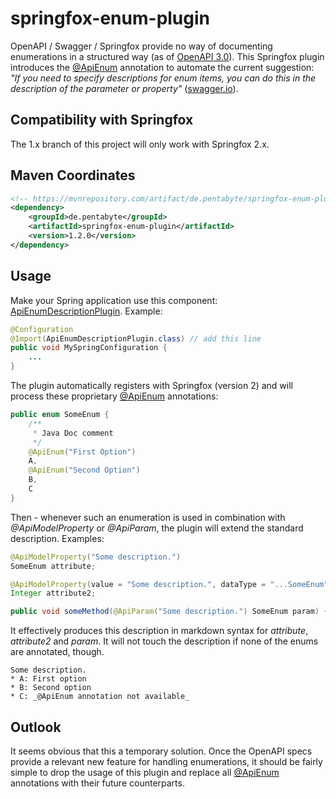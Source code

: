 # springfox-enum-plugin

OpenAPI / Swagger / Springfox provide no way of documenting enumerations in a structured way (as of [OpenAPI 3.0](https://github.com/OAI/OpenAPI-Specification/blob/master/versions/3.0.0.md)). This Springfox plugin introduces the [@ApiEnum](src/main/java/de/pentabyte/springfox/ApiEnum.java) annotation to automate the current suggestion: _"If you need to specify descriptions for enum items, you can do this in the description of the parameter or property"_ ([swagger.io](https://swagger.io/docs/specification/data-models/enums/)).

## Compatibility with Springfox

The 1.x branch of this project will only work with Springfox 2.x.

## Maven Coordinates

```xml
<!-- https://mvnrepository.com/artifact/de.pentabyte/springfox-enum-plugin -->
<dependency>
    <groupId>de.pentabyte</groupId>
    <artifactId>springfox-enum-plugin</artifactId>
    <version>1.2.0</version>
</dependency>
```

## Usage

Make your Spring application use this component: [ApiEnumDescriptionPlugin](src/main/java/de/pentabyte/springfox/ApiEnumDescriptionPlugin.java). Example:

```java
@Configuration
@Import(ApiEnumDescriptionPlugin.class) // add this line
public void MySpringConfiguration {
	...
}
```

The plugin automatically registers with Springfox (version 2) and will process these proprietary [@ApiEnum](src/main/java/de/pentabyte/springfox/ApiEnum.java) annotations:

```java
public enum SomeEnum {
	/**
	 * Java Doc comment
	 */
	@ApiEnum("First Option")
	A,
	@ApiEnum("Second Option")
	B,
	C
}
```

Then - whenever such an enumeration is used in combination with _@ApiModelProperty_ or _@ApiParam_, the plugin will extend the standard description. Examples:

```java
@ApiModelProperty("Some description.")
SomeEnum attribute;

@ApiModelProperty(value = "Some description.", dataType = "...SomeEnum")
Integer attribute2;

public void someMethod(@ApiParam("Some description.") SomeEnum param) { ... }
```

It effectively produces this description in markdown syntax for _attribute_, _attribute2_ and _param_. It will not touch the description if none of the enums are annotated, though.

```
Some description.
* A: First option
* B: Second option
* C: _@ApiEnum annotation not available_
```

## Outlook

It seems obvious that this a temporary solution. Once the OpenAPI specs provide a relevant new feature for handling enumerations, it should be fairly simple to drop the usage of this plugin and replace all [@ApiEnum](src/main/java/de/pentabyte/springfox/ApiEnum.java) annotations with their future counterparts.
